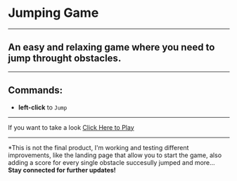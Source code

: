# Jumping Game
***
## An easy and relaxing game where you need to jump throught obstacles.
***
## __Commands:__
- __left-click__ to `Jump`
***
If you want to take a look [Click Here to Play](https://alessiomartella7.github.io/jumping-game/)
***
*This is not the final product, I'm working and testing different improvements, like the landing page that allow you to start the game, also adding a score for every single obstacle succesully jumped and more... **Stay connected for further updates!** 

